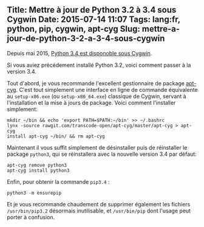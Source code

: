 Title: Mettre à jour de Python 3.2 à 3.4 sous Cygwin
Date: 2015-07-14 11:07
Tags: lang:fr, python, pip, cygwin, apt-cyg
Slug: mettre-a-jour-de-python-3-2-a-3-4-sous-cygwin
---
Depuis mai 2015, [Python 3.4 est disponoble sous Cygwin](https://www.cygwin.com/ml/cygwin/2015-05/msg00080.html).

Si vous aviez précédement installé Python 3.2, voici comment passer à la version 3.4.

Tout d'abord, je vous recommande l'excellent gestionnaire de package [apt-cyg](https://github.com/transcode-open/apt-cyg). C'est tout simplement une interface en ligne de commande équivalente au `setup-x86.exe` (ou `setup-x86_64.exe`) classique de Cygwin, servant à l'installation et la mise à jours de package.
Voici comment l'installer simplement:
```
mkdir ~/bin && echo 'export PATH=$PATH:~/bin' >> ~/.bashrc
lynx -source rawgit.com/transcode-open/apt-cyg/master/apt-cyg > apt-cyg
install apt-cyg ~/bin/ && rm apt-cyg
```

Maintenant il vous suffit simplement de désinstaller puis de réinstaller le package `python3`, qui se réinstallera avec la nouvelle version 3.4 par défaut:
```
apt-cyg remove python3
apt-cyg install python3
```

Enfin, pour obtenir la commande `pip3.4` :
```
python3 -m ensurepip
```

Et je vous recommande chaudement de supprimer également les fichiers `/usr/bin/pip3.2` désormais inutilisable, et `/usr/bin/pip` dont l'usage peut porter à confusion.
